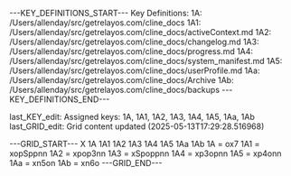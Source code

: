 ---KEY_DEFINITIONS_START---
Key Definitions:
1A: /Users/allenday/src/getrelayos.com/cline_docs
1A1: /Users/allenday/src/getrelayos.com/cline_docs/activeContext.md
1A2: /Users/allenday/src/getrelayos.com/cline_docs/changelog.md
1A3: /Users/allenday/src/getrelayos.com/cline_docs/progress.md
1A4: /Users/allenday/src/getrelayos.com/cline_docs/system_manifest.md
1A5: /Users/allenday/src/getrelayos.com/cline_docs/userProfile.md
1Aa: /Users/allenday/src/getrelayos.com/cline_docs/Archive
1Ab: /Users/allenday/src/getrelayos.com/cline_docs/backups
---KEY_DEFINITIONS_END---

last_KEY_edit: Assigned keys: 1A, 1A1, 1A2, 1A3, 1A4, 1A5, 1Aa, 1Ab
last_GRID_edit: Grid content updated (2025-05-13T17:29:28.516968)

---GRID_START---
X 1A 1A1 1A2 1A3 1A4 1A5 1Aa 1Ab
1A = ox7
1A1 = xopSppnn
1A2 = xpop3nn
1A3 = xSpoppnn
1A4 = xp3opnn
1A5 = xp4onn
1Aa = xn5on
1Ab = xn6o
---GRID_END---
